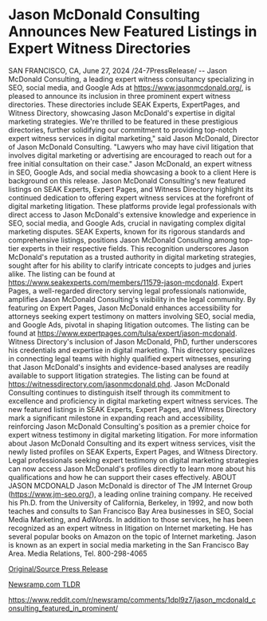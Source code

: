# Jason McDonald Consulting Announces New Featured Listings in Expert Witness Directories

SAN FRANCISCO, CA, June 27, 2024 /24-7PressRelease/ -- Jason McDonald Consulting, a leading expert witness consultancy specializing in SEO, social media, and Google Ads at https://www.jasonmcdonald.org/, is pleased to announce its inclusion in three prominent expert witness directories. These directories include SEAK Experts, ExpertPages, and Witness Directory, showcasing Jason McDonald's expertise in digital marketing strategies.  We're thrilled to be featured in these prestigious directories, further solidifying our commitment to providing top-notch expert witness services in digital marketing," said Jason McDonald, Director of Jason McDonald Consulting. "Lawyers who may have civil litigation that involves digital marketing or advertising are encouraged to reach out for a free initial consultation on their case." Jason McDonald, an expert witness in SEO, Google Ads, and social media showcasing a book to a client  Here is background on this release. Jason McDonald Consulting's new featured listings on SEAK Experts, Expert Pages, and Witness Directory highlight its continued dedication to offering expert witness services at the forefront of digital marketing litigation. These platforms provide legal professionals with direct access to Jason McDonald's extensive knowledge and experience in SEO, social media, and Google Ads, crucial in navigating complex digital marketing disputes.  SEAK Experts, known for its rigorous standards and comprehensive listings, positions Jason McDonald Consulting among top-tier experts in their respective fields. This recognition underscores Jason McDonald's reputation as a trusted authority in digital marketing strategies, sought after for his ability to clarify intricate concepts to judges and juries alike. The listing can be found at https://www.seakexperts.com/members/11579-jason-mcdonald.  Expert Pages, a well-regarded directory serving legal professionals nationwide, amplifies Jason McDonald Consulting's visibility in the legal community. By featuring on Expert Pages, Jason McDonald enhances accessibility for attorneys seeking expert testimony on matters involving SEO, social media, and Google Ads, pivotal in shaping litigation outcomes. The listing can be found at https://www.expertpages.com/tulsa/expert/jason-mcdonald.  Witness Directory's inclusion of Jason McDonald, PhD, further underscores his credentials and expertise in digital marketing. This directory specializes in connecting legal teams with highly qualified expert witnesses, ensuring that Jason McDonald's insights and evidence-based analyses are readily available to support litigation strategies. The listing can be found at https://witnessdirectory.com/jasonmcdonald,phd.  Jason McDonald Consulting continues to distinguish itself through its commitment to excellence and proficiency in digital marketing expert witness services. The new featured listings in SEAK Experts, Expert Pages, and Witness Directory mark a significant milestone in expanding reach and accessibility, reinforcing Jason McDonald Consulting's position as a premier choice for expert witness testimony in digital marketing litigation.  For more information about Jason McDonald Consulting and its expert witness services, visit the newly listed profiles on SEAK Experts, Expert Pages, and Witness Directory. Legal professionals seeking expert testimony on digital marketing strategies can now access Jason McDonald's profiles directly to learn more about his qualifications and how he can support their cases effectively.  ABOUT JASON MCDONALD  Jason McDonald is director of The JM Internet Group (https://www.jm-seo.org/), a leading online training company. He received his Ph.D. from the University of California, Berkeley, in 1992, and now both teaches and consults to San Francisco Bay Area businesses in SEO, Social Media Marketing, and AdWords. In addition to those services, he has been recognized as an expert witness in litigation on Internet marketing. He has several popular books on Amazon on the topic of Internet marketing. Jason is known as an expert in social media marketing in the San Francisco Bay Area.  Media Relations, Tel. 800-298-4065 

[Original/Source Press Release](https://www.24-7pressrelease.com/press-release/512074/jason-mcdonald-consulting-announces-new-featured-listings-in-expert-witness-directories)
                    

[Newsramp.com TLDR](None) 

https://www.reddit.com/r/newsramp/comments/1dpl9z7/jason_mcdonald_consulting_featured_in_prominent/